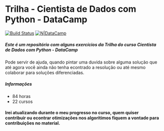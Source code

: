 # Trilha - Cientista de Dados com Python - DataCamp
[![Build Status](https://travis-ci.org/joemccann/dillinger.svg?branch=master)](https://travis-ci.org/joemccann/dillinger)
[![N|DataCamp](https://cdn.datacamp.com/main-app/assets/brand/logos/DataCamp_Horizontal_RGB-d196011f63ebda76dc5c9772425cf9541b8639af842d5e5476ef10f2460ed1e4.png)](https://www.datacamp.com/tracks/data-scientist-with-python)

##### Este é um repositório com alguns exercícios da Trilha do curso Cientista de Dados com Python - DataCamp
Pode servir de ajuda, quando pintar uma duvida sobre alguma solução que até agora você ainda não tenha econtrado a resolução ou até mesmo colaborar para soluções diferenciadas.
##### Informações 
- 84 horas 
- 22 cursos
#### Irei atualizando durante o meu progresso no curso, quem quiser contribuir ou econtrar otimizações nos algoritimos fiquem a vontade para contribuições no material.
